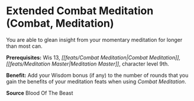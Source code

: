 ﻿---
cssclass: [feats]

---
# Extended Combat Meditation (Combat, Meditation)

You are able to glean insight from your momentary meditation for longer than most can.

**Prerequisites:** Wis 13, _[[feats/Combat Meditation|Combat Meditation]]_*, _[[feats/Meditation Master|Meditation Master]]_*, character level 9th.

**Benefit:** Add your Wisdom bonus (if any) to the number of rounds that you gain the benefits of your meditation feats when using _Combat Meditation_.

**Source** Blood Of The Beast